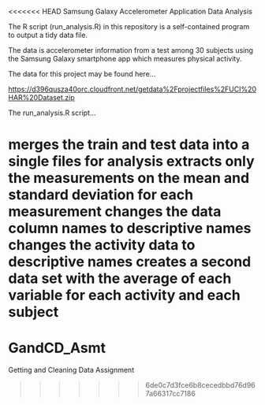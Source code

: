 <<<<<<< HEAD
Samsung Galaxy Accelerometer Application Data Analysis

The R script (run_analysis.R) in this repository is a self-contained program to output a tidy data file.

The data is accelerometer information from a test among 30 subjects using the Samsung Galaxy smartphone app which measures physical activity.

The data for this project may be found here...

https://d396qusza40orc.cloudfront.net/getdata%2Fprojectfiles%2FUCI%20HAR%20Dataset.zip

The run_analysis.R script...

merges the train and test data into a single files for analysis
extracts only the measurements on the mean and standard deviation for each measurement
changes the data column names to descriptive names
changes the activity data to descriptive names
creates a second data set with the average of each variable for each activity and each subject
=======
# GandCD_Asmt
Getting and Cleaning Data Assignment
>>>>>>> 6de0c7d3fce6b8cecedbbd76d967a66317cc7186
